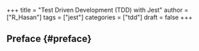 +++
title = "Test Driven Development (TDD) with Jest"
author = ["R_Hasan"]
tags = ["jest"]
categories = ["tdd"]
draft = false
+++

## Preface {#preface}
